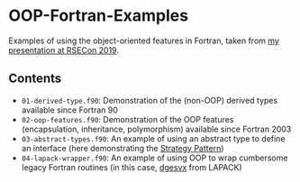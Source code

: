 # OOP-Fortran-Examples

Examples of using the object-oriented features in Fortran, taken from
[my presentation at RSECon
2019](https://rseconuk2019.sched.com/event/QKqu/2d1-revitalising-legacy-languages-teaching-an-old-dog-new-tricks-object-oriented-programming-in-fortran).

## Contents

- `01-derived-type.f90`: Demonstration of the (non-OOP) derived types
  available since Fortran 90
- `02-oop-features.f90`: Demonstration of the OOP features
  (encapsulation, inheritance, polymorphism) available since Fortran
  2003
- `03-abstract-types.f90`: An example of using an abstract type to
  define an interface (here demonstrating the [Strategy
  Pattern](https://en.wikipedia.org/wiki/Strategy_pattern))
- `04-lapack-wrapper.f90`: An example of using OOP to wrap cumbersome
  legacy Fortran routines (in this case,
  [dgesvx](http://www.netlib.org/lapack/explore-html/d7/d3b/group__double_g_esolve_ga9d90ccf6e340cacd08b7bbbb502ceb21.html#ga9d90ccf6e340cacd08b7bbbb502ceb21)
  from LAPACK)
